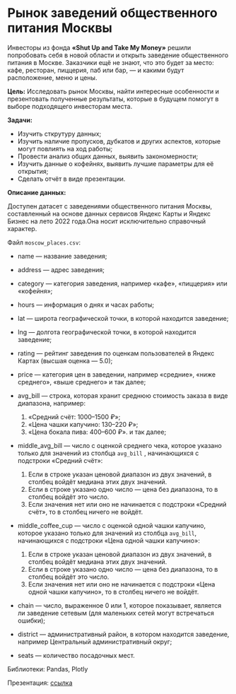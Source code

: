 # Рынок заведений общественного питания Москвы

Инвесторы из фонда **«Shut Up and Take My Money»** решили попробовать себя в новой области и открыть заведение общественного питания в Москве. Заказчики ещё не знают, что это будет за место: кафе, ресторан, пиццерия, паб или бар, — и какими будут расположение, меню и цены.

**Цель:**
Исследовать рынок Москвы, найти интересные особенности и презентовать полученные результаты, которые в будущем помогут в выборе подходящего инвесторам места.

**Задачи:**

 - Изучить сткрутуру данных;
 - Изучить наличие пропусков, дубкатов и других аспектов, которые могут повлиять на ход работы;
 - Провести анализ общих данных, выявить закономерности;
 - Изучить данные о кофейнях, выявить лучшие параметры для её открытия;
 - Сделать отчёт в виде презентации.
 
**Описание данных:**

Доступен датасет с заведениями общественного питания Москвы, составленный на основе данных сервисов Яндекс Карты и Яндекс Бизнес на лето 2022 года.Она носит исключительно справочный характер.

Файл `moscow_places.csv`:

- name — название заведения;
- address — адрес заведения;
- category — категория заведения, например «кафе», «пиццерия» или «кофейня»;
- hours — информация о днях и часах работы;
- lat — широта географической точки, в которой находится заведение;
- lng — долгота географической точки, в которой находится заведение;
- rating — рейтинг заведения по оценкам пользователей в Яндекс Картах (высшая оценка — 5.0);
- price — категория цен в заведении, например «средние», «ниже среднего», «выше среднего» и так далее;
- avg_bill — строка, которая хранит среднюю стоимость заказа в виде диапазона, например:

  1. «Средний счёт: 1000–1500 ₽»;
  2. «Цена чашки капучино: 130–220 ₽»;
  3. «Цена бокала пива: 400–600 ₽». и так далее;
  
  
- middle_avg_bill — число с оценкой среднего чека, которое указано только для значений из столбца `avg_bill` , начинающихся с подстроки «Средний счёт»:

  1. Если в строке указан ценовой диапазон из двух значений, в столбец войдёт медиана этих двух значений.
  2. Если в строке указано одно число — цена без диапазона, то в столбец войдёт это число.
  3. Если значения нет или оно не начинается с подстроки «Средний счёт», то в столбец ничего не войдёт.


- middle_coffee_cup — число с оценкой одной чашки капучино, которое указано только для значений из столбца `avg_bill`, начинающихся с подстроки «Цена одной чашки капучино»:

  1. Если в строке указан ценовой диапазон из двух значений, в столбец войдёт медиана этих двух значений.
  2. Если в строке указано одно число — цена без диапазона, то в столбец войдёт это число.
  3. Если значения нет или оно не начинается с подстроки «Цена одной чашки капучино», то в столбец ничего не войдёт.


- chain — число, выраженное 0 или 1, которое показывает, является ли заведение сетевым (для маленьких сетей могут встречаться ошибки);
- district — административный район, в котором находится заведение, например Центральный административный округ;
- seats — количество посадочных мест.

Библиотеки:
Pandas, Plotly

Презентация: [ссылка]([https://disk.yandex.ru/i/vyoxNlEymcUB7g](https://docs.yandex.ru/docs/view?url=ya-disk%3A%2F%2F%2Fdisk%2F%D0%9F%D1%80%D0%B5%D0%B7%D0%B5%D0%BD%D1%82%D0%B0%D1%86%D0%B8%D1%8F%2F%D0%98%D1%81%D1%81%D0%BB%D0%B5%D0%B4%D0%BE%D0%B2%D0%B0%D0%BD%D0%B8%D0%B5%20%D0%9E%D0%B1%D1%89%D0%B5%D0%BF%D0%B8%D1%82%D0%B0.pdf&name=%D0%98%D1%81%D1%81%D0%BB%D0%B5%D0%B4%D0%BE%D0%B2%D0%B0%D0%BD%D0%B8%D0%B5%20%D0%9E%D0%B1%D1%89%D0%B5%D0%BF%D0%B8%D1%82%D0%B0.pdf&uid=1473914459&nosw=1))
